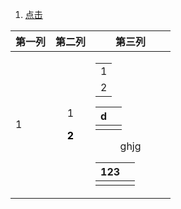 1. <a id ="01-1"> [点击](#01-2)

<div>
<table align  =center padding : 0>
<thead>
<th> 第一列 </th>
<th> 第二列 </th>
<th width="50%"> 第三列 </th>
</thead>
<tr align=center> 
<td align =left> 1 </td>
<td> <p>  1</p> <p><font color = o > <b>2</b> </p> </td>
<td> <table width =100% margin : 0> <tr><td>1</td></tr><td>2</td></tr>
</table>
</div>

|d|  |
|--|--|
|  |  | 

<body> ghjg </body>



| 123<a id ="01-2"> |  |
|--|--|
|  |  |


<!--stackedit_data:
eyJoaXN0b3J5IjpbLTE5MjI3MDgwMDcsLTExODAwNzc1MjUsMj
g3MTMzMjc5LDY0MDQwNzE1Myw5MjgxNjgxODUsLTE1MTg4Njc0
ODQsNDQ2MjE3NTEzLDE4NjEzMzk1OTYsMTYxNjE5OTczNCwxOD
YxMzM5NTk2LC0xOTUxNjA1Njc1LDMwMjQ1NzY1LDExMTg2ODEw
NTQsMTIyOTA2OTE2MiwxMDA3NjY4MjgxXX0=
-->